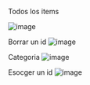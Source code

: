 Todos los items

![image](https://github.com/user-attachments/assets/36e148cd-4695-4576-b832-8f95a3d21291)

Borrar un id
![image](https://github.com/user-attachments/assets/47c03bcf-2fff-4ced-81c1-8f300ad68ad8)

Categoria
![image](https://github.com/user-attachments/assets/5830919c-aa59-460f-9136-1ff0259c0b5c)

Esocger un id
![image](https://github.com/user-attachments/assets/a2064824-cf30-444d-bfe9-efd2f6c58a3d)
